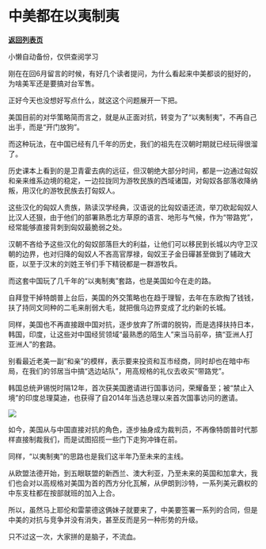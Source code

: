 # 中美都在以夷制夷

[**返回列表页**](/gzh/政事堂2019)

小懒自动备份，仅供查阅学习

刚在在回6月留言的时候，有好几个读者提问，为什么看起来中美都谈的挺好的，为啥美军还是要搞对台军售。  

正好今天也没想好写点什么，就这这个问题展开一下把。

美国目前的对华策略简而言之，就是从正面对抗，转变为了“以夷制夷”，不再自己出手，而是“开门放狗”。

而这种玩法，在中国已经有几千年的历史，我们的祖先在汉朝时期就已经玩得很溜了。

历史课本上看到的是卫青霍去病的远征，但汉朝绝大部分时间，都是一边通过匈奴和亲来维系边境的稳定，一边拉拢同为游牧民族的西域诸国，对匈奴各部落收降纳叛，用汉化的游牧民族去打匈奴人。

这些汉化的匈奴人贵族，熟读汉学经典，汉语说的比匈奴语还流，举刀砍起匈奴人比汉人还狠，由于他们的部署熟悉北方草原的语言、地形与气候，作为“带路党”，经常能够直接背刺到匈奴最脆弱之处。

汉朝不吝给予这些汉化的匈奴部落巨大的利益，让他们可以移民到长城以内守卫汉朝的边界，也对归降的匈奴人不吝高官厚禄，匈奴王子金日磾甚至做到了辅政大臣，以至于汉末的刘姓王爷们手下精锐都是一群游牧兵。

而这套中国玩了几千年的“以夷制夷”套路，也是美国如今在走的路。

自拜登干掉特朗普上台后，美国的外交策略也在趋于理智，去年在东欧掏了钱钱，扶了持同文同种的二毛来削弱大毛，就把俄乌边界变成了北约新的长城。

同样，美国也不再直接跟中国对抗，逐步放弃了所谓的脱钩，而是选择扶持日本，韩国，印度，让这些对中国经贸领域“最熟悉的陌生人”来当马前卒，搞“亚洲人打亚洲人”的套路。

别看最近老美一副“和亲”的模样，表示要来投资和互市经商，同时却也在暗中布局，在我们的邻居当中搞“选边站队”，用高规格的礼仪去收买“带路党”。  

韩国总统尹锡悦时隔12年，首次获美国邀请进行国事访问，荣耀备至；被“禁止入境”的印度总理莫迪，也获得了自2014年当选总理以来首次国事访问的邀请。

![](https://mmbiz.qpic.cn/mmbiz_jpg/rxhS23yu8cOiaRVxnV5bv4VSCCM1sqo2cicIBPpp1Kh1OvLpxiaOpmrObzsIQjolFeTGr3aqAnHtB46ypYAcaSzXQ/640?wx_fmt=jpeg)

如今，美国从与中国直接对抗的角色，逐步抽身成为裁判员，不再像特朗普时代那样直接制裁我们，而是试图招揽一些门下走狗冲锋在前。  

同样，“以夷制夷”的思路也是我们这半年乃至未来的主线。

从欧盟法德开始，到五眼联盟的新西兰、澳大利亚，乃至未来的英国和加拿大，我们也会对以高规格对美国为首的西方分化瓦解，从伊朗到沙特，一系列美元霸权的中东支柱都在按部就班的加入上合。

所以，虽然马上耶伦和雷蒙德这俩妹子就要来了，中美要签署一系列的合同，但是中美的对抗与竞争并没有消失，甚至反而是另一种形势的升级。  

只不过这一次，大家拼的是脑子，不流血。

